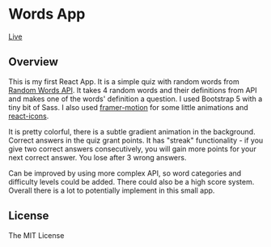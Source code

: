 # Words App

[Live](https://sensational-haupia-506264.netlify.app/)

## Overview

This is my first React App. It is a simple quiz with random words from [Random Words API](https://github.com/mcnaveen/Random-Words-API). It takes 4 random words and their definitions from API and makes one of the words' definition a question. I used Bootstrap 5 with a tiny bit of Sass. I also used [framer-motion](https://www.npmjs.com/package/framer-motion) for some little animations and [react-icons](https://www.npmjs.com/package/react-icons).

It is pretty colorful, there is a subtle gradient animation in the background. Correct answers in the quiz grant points. It has "streak" functionality - if you give two correct answers consecutively, you will gain more points for your next correct answer. You lose after 3 wrong answers.

Can be improved by using more complex API, so word categories and difficulty levels could be added. There could also be a high score system. Overall there is a lot to potentially implement in this small app.

## License

The MIT License
